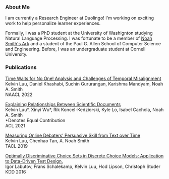 ### About Me

I am currently a Research Engineer at Duolingo! I'm working on exciting work to help personalize learner experiences.

Formally, I was a PhD student at the University of Washignton studying Natural Language Processing. I was fortunate to be a member of [Noah Smith's Ark](https://noahs-ark.github.io/) and a student of the Paul G. Allen School of Computer Science and Engineering. Before, I was an undergraduate student at Cornell University.



### Publications ###

[Time Waits for No One! Analysis and Challenges of Temporal Misalignment](https://arxiv.org/pdf/2111.07408)  
Kelvin Luu, Daniel Khashabi, Suchin Gururangan, Karishma Mandyam, Noah A. Smith   
NAACL 2022

[Explaining Relationships Between Scientific Documents](https://aclanthology.org/2021.acl-long.166.pdf)  
Kelvin Luu\*, Xinyi Wu\*, Rik Koncel-Kedziorski, Kyle Lo, Isabel Cachola, Noah A. Smith   
\*Denotes Equal Contribution  
ACL 2021 

[Measuring Online Debaters’ Persuasive Skill from Text over Time](https://aclanthology.org/Q19-1031.pdf)  
Kelvin Luu, Chenhao Tan, A. Noah Smith  
TACL 2019

[Optimally Discriminative Choice Sets in Discrete Choice Models: Application to Data-Driven Test Design.](https://dl.acm.org/doi/pdf/10.1145/2939672.2939879)  
Igor Labutov, Frans Schalekamp, Kelvin Luu, Hod Lipson, Christoph Studer  
KDD 2016


